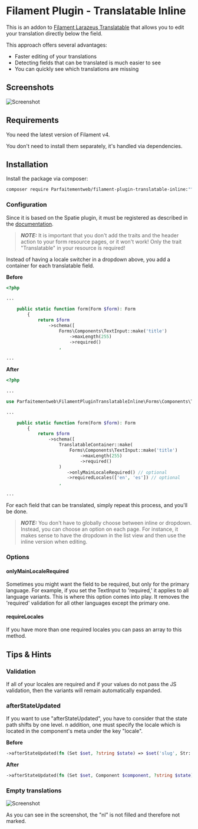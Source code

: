 # Filament Plugin - Translatable Inline

This is an addon to [Filament Larazeus Translatable](https://github.com/lara-zeus/spatie-translatable) that allows you to edit your translation directly below the field. 

This approach offers several advantages:

- Faster editing of your translations
- Detecting fields that can be translated is much easier to see
- You can quickly see which translations are missing

## Screenshots

![Screenshot](https://raw.githubusercontent.com/Parfaitementweb/filament-plugin-translatable-inline/main/docs/images/screenshot.png)

## Requirements

You need the latest version of Filament v4.

You don't need to install them separately, it's handled via dependencies. 

## Installation

Install the package via composer:

```bash
composer require Parfaitementweb/filament-plugin-translatable-inline:"^4.0"
```

### Configuration

Since it is based on the Spatie plugin, it must be registered as described in the [documentation](https://github.com/filamentphp/spatie-laravel-translatable-plugin).

> **_NOTE:_** It is important that you don't add the traits and the header action to your form resource pages, or it won't work! Only the trait "Translatable" in your resource is required!

Instead of having a locale switcher in a dropdown above, you add a container for each translatable field.

**Before**
```php
<?php

...

    public static function form(Form $form): Form
        {
            return $form
                ->schema([
                    Forms\Components\TextInput::make('title')
                        ->maxLength(255)
                        ->required()
                    ,

...
```

**After**
```php
<?php

...

use Parfaitementweb\FilamentPluginTranslatableInline\Forms\Components\TranslatableContainer;

...

    public static function form(Form $form): Form
        {
            return $form
                ->schema([
                    TranslatableContainer::make(
                        Forms\Components\TextInput::make('title')
                            ->maxLength(255)
                            ->required()
                    )
                       ->onlyMainLocaleRequired() // optional
                       ->requiredLocales(['en', 'es']) // optional
                    ,

...
```

For each field that can be translated, simply repeat this process, and you'll be done.

> **_NOTE:_** You don't have to globally choose between inline or dropdown. Instead, you can choose an option on each page. For instance, it makes sense to have the dropdown in the list view and then use the inline version when editing.

### Options

#### onlyMainLocaleRequired

Sometimes you might want the field to be required, but only for the primary language. For example, if you set the TextInput to 'required,' it applies to all language variants. This is where this option comes into play. It removes the 'required' validation for all other languages except the primary one.

#### requireLocales

If you have more than one required locales you can pass an array to this method.

## Tips & Hints

### Validation

If all of your locales are required and if your values do not pass the JS validation, then the variants will remain automatically expanded.

### afterStateUpdated

If you want to use "afterStateUpdated", you have to consider that the state path shifts by one level.
n addition, one must specify the locale which is located in the component's meta under the key "locale".

**Before**
```php
->afterStateUpdated(fn (Set $set, ?string $state) => $set('slug', Str::slug($state))),
```

**After**
```php
->afterStateUpdated(fn (Set $set, Component $component, ?string $state) => $set('../slug.' . $component->getMeta('locale'), Str::slug($state))),
```

### Empty translations

![Screenshot](https://raw.githubusercontent.com/Parfaitementweb/filament-plugin-translatable-inline/main/docs/images/screenshot.png)

As you can see in the screenshot, the "nl" is not filled and therefore not marked.